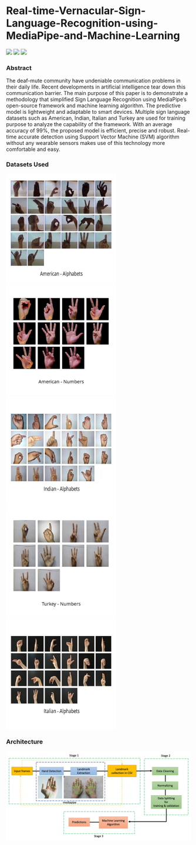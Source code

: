 # Real-time-Vernacular-Sign-Language-Recognition-using-MediaPipe-and-Machine-Learning
<a href="https://www.ijrpr.com/uploads/V2ISSUE5/IJRPR462.pdf"><img src="https://img.shields.io/badge/IJRPR-Publisher-blue"><a/> <a href="https://google.github.io/mediapipe/solutions/hands.html"><img src="https://img.shields.io/badge/Google%20Framework-MediaPipe-brightgreen"/></a> <a href="https://arxiv.org/abs/2006.10214"><img src="https://img.shields.io/badge/MediaPipe-Hands-brightgreen"/></a>
### Abstract 
The deaf-mute community have undeniable communication problems in their daily life. Recent developments in artificial intelligence tear down this communication barrier. The main purpose of this paper is to demonstrate a methodology that simplified Sign Language Recognition using MediaPipe’s open-source framework and machine learning algorithm. The predictive model is lightweight and adaptable to smart devices. Multiple sign language datasets such as American, Indian, Italian and Turkey are used for training purpose to analyze the capability of the framework. With an average accuracy of 99%, the proposed model is efficient, precise and robust. Real-time accurate detection using Support Vector Machine (SVM) algorithm without any wearable sensors makes use of this technology more comfortable and easy.
  
### Datasets Used
 <img src="Figures/Dataset_Images_TABLE%201/american_alphabets.jpg" height="300" width="300"/> <img src="Figures/Dataset_Images_TABLE 1/american_numbers.jpg" height="300" width="300"/>
  <img src="Figures/Dataset_Images_TABLE 1/indian_alphabets.jpg" height="300" width="300"/> <img src="Figures/Dataset_Images_TABLE 1/turkey_numbers.jpg" height="300" width="300"/>
  <img src="Figures/Dataset_Images_TABLE 1/Italian.jpg" height="300" width="300"/>


### Architecture
  <img src="https://github.com/arpita739/Real-time-Vernacular-Sign-Language-Recognition-using-MediaPipe-and-Machine-Learning/blob/master/Figures/FIGURE1.png">
  
  
 
  
